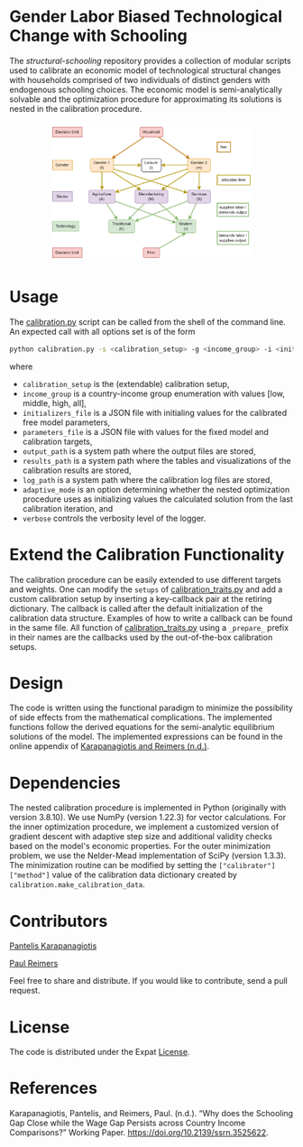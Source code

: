 Gender Labor Biased Technological Change with Schooling
=======================================================

The *structural-schooling* repository provides a collection of modular
scripts used to calibrate an economic model of technological structural
changes with households comprised of two individuals of distinct genders
with endogenous schooling choices. The economic model is semi-analytically
solvable and the optimization procedure for approximating its solutions
is nested in the calibration procedure. 

<img src='rsc/working-life-model.png' style="max-width:70%;margin:10px 15%;"/>

# Usage
The [calibration.py](src/calibration.py) script can be called from the shell
of the command line. An expected call with all options set is of the form
```bash 
python calibration.py -s <calibration_setup> -g <income_group> -i <initializers_file> -p <parameter_file> -o <output_path> -r <results_path> -l <log_path> -a <adaptive_mode> -v <verbose>
```
where 

- `calibration_setup` is the (extendable) calibration setup,
- `income_group` is a country-income group enumeration with values 
  [low, middle, high, all],
- `initializers_file` is a JSON file with initialing values for the
  calibrated free model parameters,
- `parameters_file` is a JSON file with values for the fixed model and
  calibration targets,
- `output_path` is a system path where the output files are stored,
- `results_path` is a system path where the tables and 
   visualizations of the calibration results are stored,
- `log_path` is a system path where the calibration log files are 
   stored,
- `adaptive_mode` is an option determining whether the nested 
   optimization procedure uses as initializing values 
   the calculated solution from the last calibration iteration, and
- `verbose` controls the verbosity level of the logger.

# Extend the Calibration Functionality

The calibration procedure can be easily extended to use different 
targets and weights. One can modify the `setups` of 
[calibration_traits.py](src/calibration_traits.py) and add a custom
calibration setup by inserting a key-callback pair at the
retiring dictionary. The callback is called after the default
initialization of the calibration data structure. Examples of how
to write a callback can be found in the same file. All function of
[calibration_traits.py](src/calibration_traits.py) using a `_prepare_`
prefix in their names are the callbacks used by the out-of-the-box
calibration setups.

# Design
The code is written using the functional paradigm to minimize the
possibility of side effects from the mathematical complications. The
implemented functions follow the derived equations for the semi-analytic
equilibrium solutions of the model. The implemented expressions can be
found in the online
appendix of [Karapanagiotis and Reimers (n.d.)](#ref-karapanagiotis2022).

# Dependencies

The nested calibration procedure is implemented in Python (originally
with version 3.8.10). We use NumPy (version 1.22.3) for vector
calculations. For the inner optimization procedure, we implement a
customized version of gradient descent with adaptive step size and 
additional validity checks based on the model's economic properties. For
the outer minimization problem, we use the Nelder-Mead implementation of
SciPy (version 1.3.3). The minimization routine can be modified by
setting the `["calibrator"]["method"]` value of the calibration data
dictionary created by `calibration.make_calibration_data`.

# Contributors

[Pantelis Karapanagiotis](https://www.pikappa.eu)

[Paul Reimers](https://www.wiwi.uni-frankfurt.de/profs/fuchs/reimers.php)

Feel free to share and distribute. If you would like to contribute, send
a pull request.

# License

The code is distributed under the Expat [License](LICENSE).

# References

<div id="refs" class="references">

<div id="ref-karapanagiotis2022">

Karapanagiotis, Pantelis, and Reimers, Paul. (n.d.). “Why does the Schooling
Gap Close while the Wage Gap Persists across Country Income 
Comparisons?” Working Paper.
<https://doi.org/10.2139/ssrn.3525622>.

</div>

</div>
